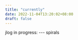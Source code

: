 ```yaml
---
title: "currently"
date: 2022-11-04T13:20:02+08:00
draft: false
---
```

jlog in progress: --- spirals


